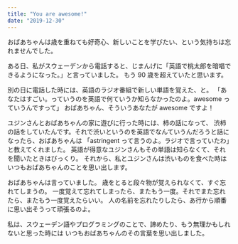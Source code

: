```yaml
---
title: "You are awesome!"
date: "2019-12-30"
---
```


おばあちゃんは歳を重ねても好奇心、新しいことを学びたい、という気持ちは忘れませんでした。

ある日、私がスウェーデンから電話すると、じまんげに「英語で桃太郎を暗唱できるようになった。」と言っていました。
もう 90 歳を超えていたと思います。

別の日に電話した時には、英語のラジオ番組で新しい単語を覚えた、と。
「あなたはすごい。っていうのを英語で何ていうか知らなかったのよ。awesome っていうんですって」
おばあちゃん、そういうあなたが awesome ですよ！

ユジンさんとおばあちゃんの家に遊びに行った時には、柿の話になって、
渋柿の話をしていたんです。それで渋いというのを英語でなんていうんだろうと話になったら、おばあちゃんは
「astringent って言うのよ。ラジオで言っていたわ」と教えてくれました。
英語が得意なユジンさんもその単語は知らなくて、それを聞いたときはびっくり。
それから、私とユジンさんは渋いものを食べた時はいつもおばあちゃんのことを思い出します。

おばあちゃんは言っていました。
歳をとると段々物が覚えられなくて、すぐ忘れてしまうの。
一度覚えて忘れてしまったら、またもう一度。それでまた忘れたら、またもう一度覚えたらいい。
人の名前を忘れたりしたら、あ行から順番に思い出そうって頑張るのよ。

私は、スウェーデン語やプログラミングのことで、諦めたり、もう無理かもしれないと思った時には
いつもおばあちゃんのその言葉を思い出しました。
